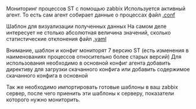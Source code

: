 Мониторинг процессов ST с помощью zabbix
Используется активный агент. То есть сам агент собирает данные о процессах
файл [.conf](https://github.com/seligor/zabbix-conf/blob/master/st7_metrics.conf)

Шаблон для визуализации полученных данных
На самом деле интересует не столько абсолютная величина значений, сколько статистические отклонения
файл [.yaml](https://github.com/seligor/zabbix-conf/blob/master/zabbix_FG7_monitoring.yaml)


Внимание, шаблон и конфиг мониторят 7 версию ST (есть изменения в наименованиях процессов относительно более старых версий)
Для использования необходимо в основной конфиг агента добавить директиву для загрузки скачанного конфига или добавить содержимое скачанного конфига в основной

Так же необходимо импортировать готовые шаблоны в ваш zabbix сервер, после чего приенить эти шаблоны к серверу, показатели которого нужно мониторить. 
